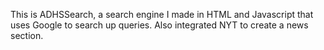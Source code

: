 This is ADHSSearch, a search engine I made in HTML and Javascript that uses Google to search up queries. Also integrated NYT to create a news section.
